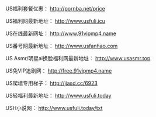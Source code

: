 US福利套餐优惠：
http://pornba.net/price

US福利网最新地址：
http://www.usfuli.icu

US在线最新网址：
http://www.91vipmp4.name

US番号网最新地址：
http://www.usfanhao.com

US Asmr/明星ai换脸福利网最新地址：
http://www.usasmr.top

US免VIP追剧网：
http://free.91vipmp4.name

US爬墙专用梯子：
http://jiasd.cc/6923

US轻福利最新地址：
http://www.usfuli.today

USH小说网：
http://www.usfuli.today/txt
